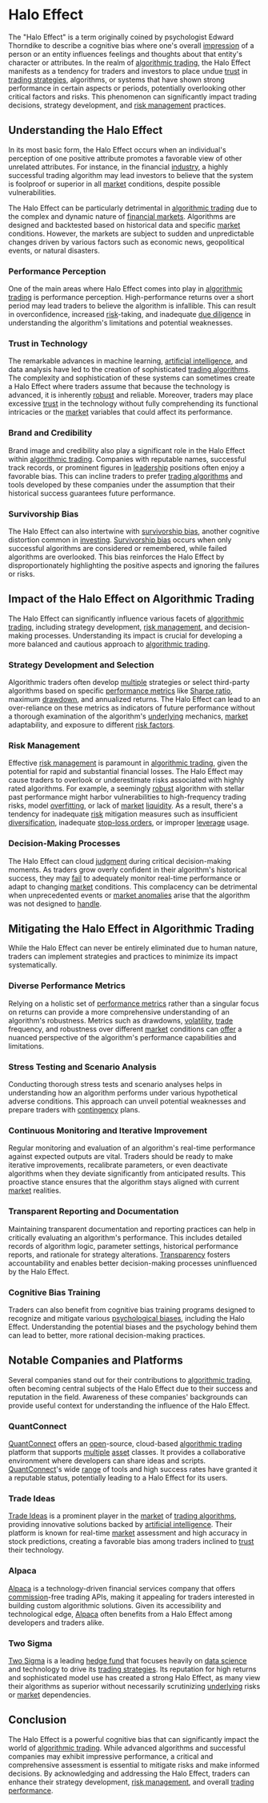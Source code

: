 # Halo Effect

The "Halo Effect" is a term originally coined by psychologist Edward Thorndike to describe a cognitive bias where one's overall [impression](../i/impression.md) of a person or an entity influences feelings and thoughts about that entity's character or attributes. In the realm of [algorithmic trading](../a/accountability.md), the Halo Effect manifests as a tendency for traders and investors to place undue [trust](../t/trust.md) in [trading strategies](../t/trading_strategies.md), algorithms, or systems that have shown strong performance in certain aspects or periods, potentially overlooking other critical factors and risks. This phenomenon can significantly impact trading decisions, strategy development, and [risk management](../r/risk_management.md) practices.

## Understanding the Halo Effect
In its most basic form, the Halo Effect occurs when an individual's perception of one positive attribute promotes a favorable view of other unrelated attributes. For instance, in the financial [industry](../i/industry.md), a highly successful trading algorithm may lead investors to believe that the system is foolproof or superior in all [market](../m/market.md) conditions, despite possible vulnerabilities.

The Halo Effect can be particularly detrimental in [algorithmic trading](../a/accountability.md) due to the complex and dynamic nature of [financial markets](../f/financial_market.md). Algorithms are designed and backtested based on historical data and specific [market](../m/market.md) conditions. However, the markets are subject to sudden and unpredictable changes driven by various factors such as economic news, geopolitical events, or natural disasters.

### Performance Perception
One of the main areas where Halo Effect comes into play in [algorithmic trading](../a/accountability.md) is performance perception. High-performance returns over a short period may lead traders to believe the algorithm is infallible. This can result in overconfidence, increased [risk](../r/risk.md)-taking, and inadequate [due diligence](../d/due_diligence.md) in understanding the algorithm's limitations and potential weaknesses.

### Trust in Technology
The remarkable advances in machine learning, [artificial intelligence](../a/artificial_intelligence_in_trading.md), and data analysis have led to the creation of sophisticated [trading algorithms](../t/trading_algorithms.md). The complexity and sophistication of these systems can sometimes create a Halo Effect where traders assume that because the technology is advanced, it is inherently [robust](../r/robust.md) and reliable. Moreover, traders may place excessive [trust](../t/trust.md) in the technology without fully comprehending its functional intricacies or the [market](../m/market.md) variables that could affect its performance.

### Brand and Credibility
Brand image and credibility also play a significant role in the Halo Effect within [algorithmic trading](../a/accountability.md). Companies with reputable names, successful track records, or prominent figures in [leadership](../l/leadership.md) positions often enjoy a favorable bias. This can incline traders to prefer [trading algorithms](../t/trading_algorithms.md) and tools developed by these companies under the assumption that their historical success guarantees future performance.

### Survivorship Bias
The Halo Effect can also intertwine with [survivorship bias](../s/survivorship_bias.md), another cognitive distortion common in [investing](../i/investing.md). [Survivorship bias](../s/survivorship_bias.md) occurs when only successful algorithms are considered or remembered, while failed algorithms are overlooked. This bias reinforces the Halo Effect by disproportionately highlighting the positive aspects and ignoring the failures or risks.

## Impact of the Halo Effect on Algorithmic Trading
The Halo Effect can significantly influence various facets of [algorithmic trading](../a/accountability.md), including strategy development, [risk management](../r/risk_management.md), and decision-making processes. Understanding its impact is crucial for developing a more balanced and cautious approach to [algorithmic trading](../a/accountability.md).

### Strategy Development and Selection
Algorithmic traders often develop [multiple](../m/multiple.md) strategies or select third-party algorithms based on specific [performance metrics](../p/performance_metrics.md) like [Sharpe ratio](../s/sharpe_ratio.md), maximum [drawdown](../d/drawdown.md), and annualized returns. The Halo Effect can lead to an over-reliance on these metrics as indicators of future performance without a thorough examination of the algorithm's [underlying](../u/underlying.md) mechanics, [market](../m/market.md) adaptability, and exposure to different [risk factors](../r/risk_factors_in_trading.md).

### Risk Management
Effective [risk management](../r/risk_management.md) is paramount in [algorithmic trading](../a/accountability.md), given the potential for rapid and substantial financial losses. The Halo Effect may cause traders to overlook or underestimate risks associated with highly rated algorithms. For example, a seemingly [robust](../r/robust.md) algorithm with stellar past performance might harbor vulnerabilities to high-frequency trading risks, model [overfitting](../o/overfitting.md), or lack of [market](../m/market.md) [liquidity](../l/liquidity.md). As a result, there's a tendency for inadequate [risk](../r/risk.md) mitigation measures such as insufficient [diversification](../d/diversification.md), inadequate [stop-loss orders](../s/stop-loss_orders.md), or improper [leverage](../l/leverage.md) usage.

### Decision-Making Processes
The Halo Effect can cloud [judgment](../j/judgment.md) during critical decision-making moments. As traders grow overly confident in their algorithm's historical success, they may [fail](../f/fail.md) to adequately monitor real-time performance or adapt to changing [market](../m/market.md) conditions. This complacency can be detrimental when unprecedented events or [market anomalies](../m/market_anomalies.md) arise that the algorithm was not designed to [handle](../h/handle.md).

## Mitigating the Halo Effect in Algorithmic Trading
While the Halo Effect can never be entirely eliminated due to human nature, traders can implement strategies and practices to minimize its impact systematically.

### Diverse Performance Metrics
Relying on a holistic set of [performance metrics](../p/performance_metrics.md) rather than a singular focus on returns can provide a more comprehensive understanding of an algorithm's robustness. Metrics such as drawdowns, [volatility](../v/volatility.md), [trade](../t/trade.md) frequency, and robustness over different [market](../m/market.md) conditions can [offer](../o/offer.md) a nuanced perspective of the algorithm's performance capabilities and limitations.

### Stress Testing and Scenario Analysis
Conducting thorough stress tests and scenario analyses helps in understanding how an algorithm performs under various hypothetical adverse conditions. This approach can unveil potential weaknesses and prepare traders with [contingency](../c/contingency.md) plans.

### Continuous Monitoring and Iterative Improvement
Regular monitoring and evaluation of an algorithm's real-time performance against expected outputs are vital. Traders should be ready to make iterative improvements, recalibrate parameters, or even deactivate algorithms when they deviate significantly from anticipated results. This proactive stance ensures that the algorithm stays aligned with current [market](../m/market.md) realities.

### Transparent Reporting and Documentation
Maintaining transparent documentation and reporting practices can help in critically evaluating an algorithm's performance. This includes detailed records of algorithm logic, parameter settings, historical performance reports, and rationale for strategy alterations. [Transparency](../t/transparency.md) fosters accountability and enables better decision-making processes uninfluenced by the Halo Effect.

### Cognitive Bias Training
Traders can also benefit from cognitive bias training programs designed to recognize and mitigate various [psychological biases](../p/psychological_biases_in_trading.md), including the Halo Effect. Understanding the potential biases and the psychology behind them can lead to better, more rational decision-making practices.

## Notable Companies and Platforms
Several companies stand out for their contributions to [algorithmic trading](../a/accountability.md), often becoming central subjects of the Halo Effect due to their success and reputation in the field. Awareness of these companies' backgrounds can provide useful context for understanding the influence of the Halo Effect.

### QuantConnect
[QuantConnect](https://www.quantconnect.com/) offers an [open](../o/open.md)-source, cloud-based [algorithmic trading](../a/accountability.md) platform that supports [multiple](../m/multiple.md) [asset](../a/asset.md) classes. It provides a collaborative environment where developers can share ideas and scripts. [QuantConnect](../q/quantconnect.md)'s wide [range](../r/range.md) of tools and high success rates have granted it a reputable status, potentially leading to a Halo Effect for its users.

### Trade Ideas
[Trade Ideas](https://www.trade-ideas.com/) is a prominent player in the [market](../m/market.md) of [trading algorithms](../t/trading_algorithms.md), providing innovative solutions backed by [artificial intelligence](../a/artificial_intelligence_in_trading.md). Their platform is known for real-time [market](../m/market.md) assessment and high accuracy in stock predictions, creating a favorable bias among traders inclined to [trust](../t/trust.md) their technology.

### Alpaca
[Alpaca](https://alpaca.markets/) is a technology-driven financial services company that offers [commission](../c/commission.md)-free trading APIs, making it appealing for traders interested in building custom algorithmic solutions. Given its accessibility and technological edge, [Alpaca](../a/alpaca.md) often benefits from a Halo Effect among developers and traders alike.

### Two Sigma
[Two Sigma](https://www.twosigma.com/) is a leading [hedge fund](../h/hedge_fund.md) that focuses heavily on [data science](../d/data_science_in_trading.md) and technology to drive its [trading strategies](../t/trading_strategies.md). Its reputation for high returns and sophisticated model use has created a strong Halo Effect, as many view their algorithms as superior without necessarily scrutinizing [underlying](../u/underlying.md) risks or [market](../m/market.md) dependencies.

## Conclusion
The Halo Effect is a powerful cognitive bias that can significantly impact the world of [algorithmic trading](../a/accountability.md). While advanced algorithms and successful companies may exhibit impressive performance, a critical and comprehensive assessment is essential to mitigate risks and make informed decisions. By acknowledging and addressing the Halo Effect, traders can enhance their strategy development, [risk management](../r/risk_management.md), and overall [trading performance](../t/trading_performance.md).